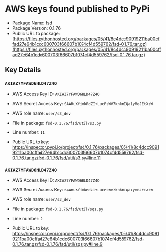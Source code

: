 # AWS keys found published to PyPi

* Package Name: fsd
* Package Version: 0.1.76
* Public URL to package: [https://files.pythonhosted.org/packages/05/41/8c4dcc90919211ba00cffad27e64b1cdc600703f66607b1074cf4d559762/fsd-0.1.76.tar.gz](https://files.pythonhosted.org/packages/05/41/8c4dcc90919211ba00cffad27e64b1cdc600703f66607b1074cf4d559762/fsd-0.1.76.tar.gz)

## Key Details

### `AKIAZ7YFAWD6HLD47Z4O`

* AWS Access Key ID: `AKIAZ7YFAWD6HLD47Z4O`
* AWS Secret Access Key: `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` 
* AWS role name: `user/s3_dev`
* File in package: `fsd-0.1.76/fsd/util/s3.py`
* Line number: `11`

* Public URL to key: https://inspector.pypi.io/project/fsd/0.1.76/packages/05/41/8c4dcc90919211ba00cffad27e64b1cdc600703f66607b1074cf4d559762/fsd-0.1.76.tar.gz/fsd-0.1.76/fsd/util/s3.py#line.11



### `AKIAZ7YFAWD6HLD47Z4O`

* AWS Access Key ID: `AKIAZ7YFAWD6HLD47Z4O`
* AWS Secret Access Key: `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` 
* AWS role name: `user/s3_dev`
* File in package: `fsd-0.1.76/fsd/util/sqs.py`
* Line number: `9`

* Public URL to key: https://inspector.pypi.io/project/fsd/0.1.76/packages/05/41/8c4dcc90919211ba00cffad27e64b1cdc600703f66607b1074cf4d559762/fsd-0.1.76.tar.gz/fsd-0.1.76/fsd/util/sqs.py#line.9


